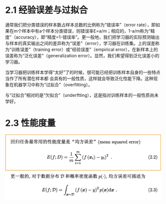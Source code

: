 # 2.1 经验误差与过拟合

通常我们把分类错误的样本数占样本总数的比例称为“错误率”（error rate），即如果在m个样本中有a个样本分类错误，则错误率E=a/m；相应的，1-a/m称为“精度”（accuracy），即“精度=1-错误率”。更一般地，我们把学习器的实际预测输出与样本的真实输出之间的差异称为“误差”（error），学习器在训练集。上的误差称为“训练误差”（training error）或“经验误差”（empirical error），在新样本上的误差称为“泛化误差”（generalization error）。显然，我们希望得到泛化误差小的学习器。

当学习器把训练样本学得“太好”了的时候，很可能已经把训练样本自身的一些特点当作了所有潜在样本都
会具有的一般性质，这样就会导致泛化性能下降。这种现象在机器学习中称为“过拟合”（overfitting）。

与“过拟合”相对的是“欠拟合”（underftting），这是指对训练样本的一般性质尚未学好。

# 2.3 性能度量

![5](assets/5.jpg)